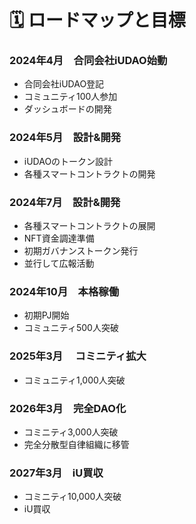 # 🗓️ ロードマップと目標

### 2024年4月　合同会社iUDAO始動

* 合同会社iUDAO登記
* コミュニティ100人参加
* ダッシュボードの開発

### 2024年5月　設計&開発

* iUDAOのトークン設計
* 各種スマートコントラクトの開発

### 2024年7月　設計&開発

* 各種スマートコントラクトの展開
* NFT資金調達準備
* 初期ガバナンストークン発行
* 並行して広報活動

### 2024年10月　本格稼働

* 初期PJ開始
* コミュニティ500人突破

### 2025年3月 　コミニティ拡大

* コミュニティ1,000人突破

### 2026年3月　完全DAO化

* コミニティ3,000人突破
* 完全分散型自律組織に移管

### 2027年3月　iU買収

* コミニティ10,000人突破
* iU買収
